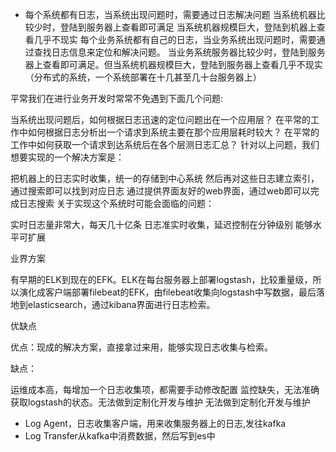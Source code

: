 - 每个系统都有日志，当系统出现问题时，需要通过日志解决问题
  当系统机器比较少时，登陆到服务器上查看即可满足
  当系统机器规模巨大，登陆到机器上查看几乎不现实
  每个业务系统都有自己的⽇志，当业务系统出现问题时，需要通过查找⽇志信息来定位和解决问题。 当业务系统服务器⽐较少时，登陆到服务器上查看即可满⾜。但当系统机器规模巨⼤，登陆到服务器上查看⼏乎不现实（分布式的系统，⼀个系统部署在⼗⼏甚至几十台服务器上）

平常我们在进行业务开发时常常不免遇到下面几个问题:

当系统出现问题后，如何根据日志迅速的定位问题出在一个应用层？
在平常的工作中如何根据日志分析出一个请求到系统主要在那个应用层耗时较大？
在平常的工作中如何获取一个请求到达系统后在各个层测日志汇总？
针对以上问题，我们想要实现的一个解决方案是：

把机器上的日志实时收集，统一的存储到中心系统
然后再对这些日志建立索引，通过搜索即可以找到对应日志
通过提供界面友好的web界面，通过web即可以完成日志搜索
关于实现这个系统时可能会面临的问题：

实时日志量非常大，每天几十亿条
日志准实时收集，延迟控制在分钟级别
能够水平可扩展

业界方案

有早期的ELK到现在的EFK。ELK在每台服务器上部署logstash，比较重量级，所以演化成客户端部署filebeat的EFK，由filebeat收集向logstash中写数据，最后落地到elasticsearch，通过kibana界面进行日志检索。

优缺点

优点：现成的解决方案，直接拿过来用，能够实现日志收集与检索。

缺点：

运维成本⾼，每增加⼀个⽇志收集项，都需要⼿动修改配置
监控缺失，⽆法准确获取logstash的状态。⽆法做到定制化开发与维护
⽆法做到定制化开发与维护



- Log Agent，日志收集客户端，用来收集服务器上的日志,发往kafka
- Log Transfer从kafka中消费数据，然后写到es中
